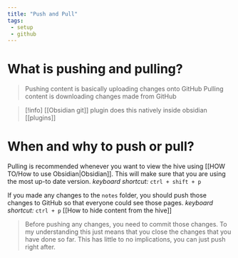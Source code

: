 ```yaml
---
title: "Push and Pull"
tags:
 - setup
 - github
---
```

# What is pushing and pulling?
> Pushing content is basically uploading changes onto GitHub
> Pulling content is downloading changes made from GitHub

> [!info]
> [[Obsidian git]] plugin does this natively inside obsidian 
> [[plugins]]


# When and why to push or pull?
Pulling is recommended whenever you want to view the hive using [[HOW TO/How to use Obsidian|Obsidian]]. This will make sure that you are using the most up-to date version. _keyboard shortcut:_ `ctrl + shift + p`

If you made any changes to the `notes` folder, you should push those changes to GitHub so that everyone could see those pages. _keyboard shortcut:_ `ctrl + p`
[[How to hide content from the hive]]

>Before pushing any changes, you need to commit those changes. To my understanding this just means that you close the changes that you have done so far. This has little to no implications, you can just push right after.